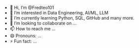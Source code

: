 - 👋 Hi, I’m @Fredteo101 
- 👀 I’m interested in Data Engineering, AI/ML, LLM
- 🌱 I’m currently learning Python, SQL, GitHub and many more. 
- 💞️ I’m looking to collaborate on ...
- 📫 How to reach me ...
- 😄 Pronouns: ...
- ⚡ Fun fact: ...

<!---
Fredteo101/Fredteo101 is a ✨ special ✨ repository because its `README.md` (this file) appears on your GitHub profile.
You can click the Preview link to take a look at your changes.
--->
